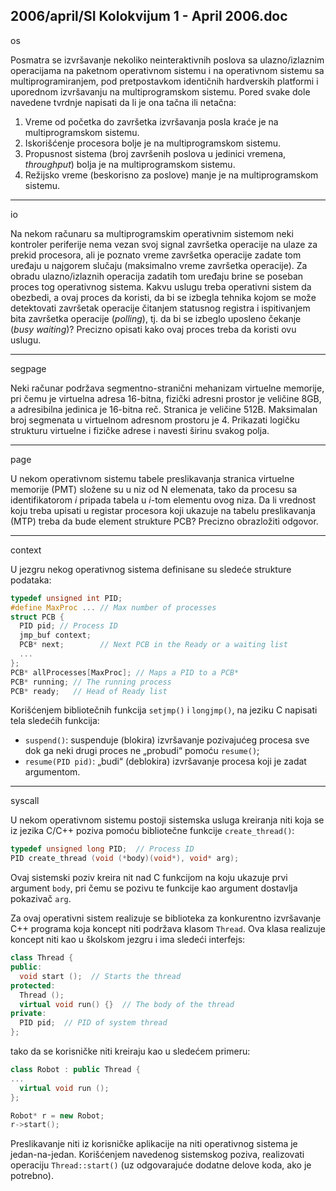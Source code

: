 2006/april/SI Kolokvijum 1 - April 2006.doc
--------------------------------------------------------------------------------
os

Posmatra se izvršavanje nekoliko neinteraktivnih poslova sa ulazno/izlaznim operacijama na
paketnom operativnom sistemu i na operativnom sistemu sa multiprogramiranjem, pod
pretpostavkom identičnih hardverskih platformi i uporednom izvršavanju na
multiprogramskom sistemu. Pored svake dole navedene tvrdnje napisati da li je ona tačna ili
netačna:

1. Vreme od početka do završetka izvršavanja posla kraće je na multiprogramskom sistemu.
2. Iskorišćenje procesora bolje je na multiprogramskom sistemu.
3. Propusnost sistema (broj završenih poslova u jedinici vremena, *throughput*) bolja je na
multiprogramskom sistemu.
4. Režijsko vreme (beskorisno za poslove) manje je na multiprogramskom sistemu.

--------------------------------------------------------------------------------
io

Na nekom računaru sa multiprogramskim operativnim sistemom neki kontroler periferije
nema vezan svoj signal završetka operacije na ulaze za prekid procesora, ali je poznato vreme
završetka operacije zadate tom uređaju u najgorem slučaju (maksimalno vreme završetka
operacije). Za obradu ulazno/izlaznih operacija zadatih tom uređaju brine se poseban proces
tog operativnog sistema. Kakvu uslugu treba operativni sistem da obezbedi, a ovaj proces da
koristi, da bi se izbegla tehnika kojom se može detektovati završetak operacije čitanjem
statusnog registra i ispitivanjem bita završetka operacije (*polling*), tj. da bi se izbeglo
uposleno čekanje (*busy waiting*)? Precizno opisati kako ovaj proces treba da koristi ovu
uslugu.

--------------------------------------------------------------------------------
segpage

Neki računar podržava segmentno-stranični mehanizam virtuelne memorije, pri čemu je
virtuelna adresa 16-bitna, fizički adresni prostor je veličine 8GB, a adresibilna jedinica je
16-bitna reč. Stranica je veličine 512B. Maksimalan broj segmenata u virtuelnom adresnom
prostoru je 4. Prikazati logičku strukturu virtuelne i fizičke adrese i navesti širinu svakog
polja.



--------------------------------------------------------------------------------
page

U nekom operativnom sistemu tabele preslikavanja stranica virtuelne memorije (PMT)
složene su u niz od N elemenata, tako da procesu sa identifikatorom *i* pripada tabela u *i*-tom
elementu ovog niza. Da li vrednost koju treba upisati u registar procesora koji ukazuje na
tabelu preslikavanja (MTP) treba da bude element strukture PCB? Precizno obrazložiti
odgovor.

--------------------------------------------------------------------------------
context

U jezgru nekog operativnog sistema definisane su sledeće strukture podataka:
```cpp
typedef unsigned int PID;
#define MaxProc ... // Max number of processes
struct PCB {
  PID pid; // Process ID
  jmp_buf context;
  PCB* next;        // Next PCB in the Ready or a waiting list
  ...
};
PCB* allProcesses[MaxProc]; // Maps a PID to a PCB*
PCB* running; // The running process
PCB* ready;   // Head of Ready list
```

Korišćenjem bibliotečnih funkcija `setjmp()`  i `longjmp()`, na jeziku C napisati tela sledećih
funkcija:

- `suspend()`: suspenduje (blokira) izvršavanje pozivajućeg procesa sve dok ga neki
drugi proces ne „probudi“ pomoću `resume()`;
- `resume(PID pid)`: „budi“ (deblokira) izvršavanje procesa koji je zadat argumentom.

--------------------------------------------------------------------------------
syscall

U nekom operativnom sistemu postoji sistemska usluga kreiranja niti koja se iz jezika C/C++
poziva pomoću bibliotečne funkcije `create_thread()`:
```cpp
typedef unsigned long PID;  // Process ID
PID create_thread (void (*body)(void*), void* arg);
```
Ovaj sistemski poziv kreira nit nad C funkcijom na koju ukazuje prvi argument `body`, pri
čemu se pozivu te funkcije kao argument dostavlja pokazivač `arg`.

Za ovaj operativni sistem realizuje se biblioteka za konkurentno izvršavanje C++ programa
koja koncept niti podržava klasom `Thread`. Ova klasa realizuje koncept niti kao u školskom
jezgru i ima sledeći interfejs:
```cpp
class Thread {
public:
  void start ();  // Starts the thread
protected:
  Thread ();
  virtual void run() {}  // The body of the thread
private:
  PID pid;  // PID of system thread
};
```
tako da se korisničke niti kreiraju kao u sledećem primeru:
```cpp
class Robot : public Thread {
...
  virtual void run ();
};

Robot* r = new Robot;
r->start();
```
Preslikavanje niti iz korisničke aplikacije na niti operativnog sistema je jedan-na-jedan.
Korišćenjem navedenog sistemskog poziva, realizovati operaciju `Thread::start()` 
(uz odgovarajuće dodatne delove koda, ako je potrebno).

